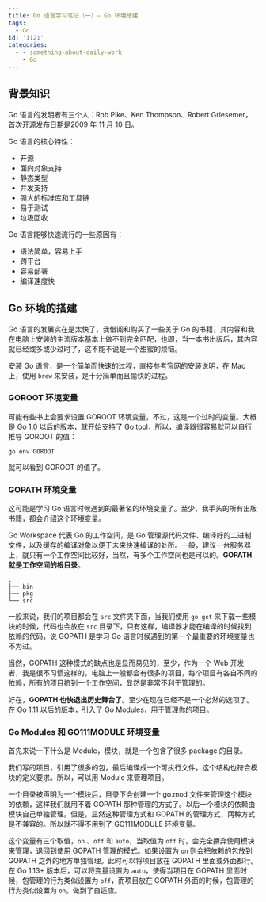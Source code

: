 ```yaml
---
title: Go 语言学习笔记（一）— Go 环境搭建
tags:
  - Go
id: '1121'
categories:
  - - something-about-daily-work
    - Go
---
```


## 背景知识

Go 语言的发明者有三个人：Rob Pike、Ken Thompson、Robert Griesemer，首次开源发布日期是2009 年 11 月 10 日。

Go 语言的核心特性：

*   开源
*   面向对象支持
*   静态类型
*   并发支持
*   强大的标准库和工具链
*   易于测试
*   垃圾回收

Go 语言能够快速流行的一些原因有：

*   语法简单，容易上手
*   跨平台
*   容易部署
*   编译速度快

## Go 环境的搭建

Go 语言的发展实在是太快了，我借阅和购买了一些关于 Go 的书籍，其内容和我在电脑上安装的主流版本基本上做不到完全匹配，也即，当一本书出版后，其内容就已经或多或少过时了，这不能不说是一个甜蜜的烦恼。

安装 Go 语言，是一个简单而快速的过程，直接参考官网的安装说明，在 Mac 上，使用 `brew` 来安装，是十分简单而且愉快的过程。

### GOROOT 环境变量

可能有些书上会要求设置 GOROOT 环境变量，不过，这是一个过时的变量。大概是 Go 1.0 以后的版本，就开始支持了 Go tool，所以，编译器很容易就可以自行推导 GOROOT 的值：

```shell
go env GOROOT
```

就可以看到 GOROOT 的值了。

### GOPATH 环境变量

这可能是学习 Go 语言时候遇到的最著名的环境变量了。至少，我手头的所有出版书籍，都会介绍这个环境变量。

Go Workspace 代表 Go 的工作空间，是 Go 管理源代码文件、编译好的二进制文件，以及缓存的编译对象以便于未来快速编译的处所。一般，建议一台服务器上，就只有一个工作空间比较好，当然，有多个工作空间也是可以的。**GOPATH 就是工作空间的根目录**。

```shell
.
├── bin
├── pkg
└── src
```

一般来说，我们的项目都会在 `src` 文件夹下面，当我们使用 `go get` 来下载一些模块的时候，代码也会放在 `src` 目录下，只有这样，编译器才能在编译的时候找到依赖的代码，说 GOPATH 是学习 Go 语言时候遇到的第一个最重要的环境变量也不为过。

当然，GOPATH 这种模式的缺点也是显而易见的，至少，作为一个 Web 开发者，我是很不习惯这样的，电脑上一般都会有很多的项目，每个项目有各自不同的依赖，所有的项目挤到一个工作空间，显然是非常不利于管理的。

好在，**GOPATH 也快退出历史舞台了**。至少在现在已经不是一个必然的选项了。在 Go 1.11 以后的版本，引入了 Go Modules，用于管理你的项目。

### Go Modules 和 GO111MODULE 环境变量

首先来说一下什么是 Module，模块，就是一个包含了很多 package 的目录。

我们写的项目，引用了很多的包，最后编译成一个可执行文件，这个结构也符合模块的定义要求。所以，可以用 Module 来管理项目。

一个目录被声明为一个模块后，目录下会创建一个 go.mod 文件来管理这个模块的依赖，这样我们就用不着 GOPATH 那种管理的方式了。以后一个模块的依赖由模块自己单独管理。但是，显然这种管理方式和 GOPATH 的管理方式，两种方式是不兼容的。所以就不得不用到了 GO111MODULE 环境变量。

这个变量有三个取值，`on` 、`off` 和 `auto`，当取值为 `off` 时，会完全摒弃使用模块来管理，退回到使用 GOPATH 管理的模式。如果设置为 `on` 则会把依赖的包放到 GOPATH 之外的地方单独管理。此时可以将项目放在 GOPATH 里面或外面都行。在 Go 1.13+ 版本后，可以将变量设置为 `auto`，使得当项目在 GOPATH 里面时候，包管理的行为类似设置为 `off`，而项目放在 GOPATH 外面的时候，包管理的行为类似设置为 `on`。做到了自适应。